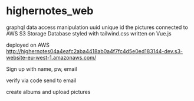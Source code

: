 # highernotes_web

graphql data access manipulation
uuid unique id the pictures
connected to AWS S3 Storage Database
styled with tailwind.css
written on Vue.js

deployed on AWS http://highernotes04a4eafc2aba4418ab0a4f7fc4d5e0ed183144-dev.s3-website-eu-west-1.amazonaws.com/

Sign up with name, pw, email

verify via code send to email

create albums and upload pictures
